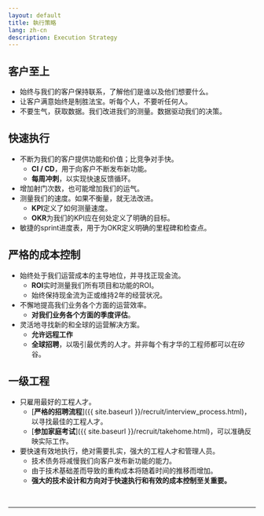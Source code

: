 ```yaml
---
layout: default
title: 執行策略
lang: zh-cn
description: Execution Strategy
---
```




## 客户至上
* 始终与我们的客户保持联系，了解他们是谁以及他们想要什么。
* 让客户满意始终是制胜法宝。听每个人，不要听任何人。
* 不要生气，获取数据。我们改进我们的测量。数据驱动我们的决策。

## 快速执行
* 不断为我们的客户提供功能和价值；比竞争对手快。
	* **CI / CD**，用于向客户不断发布新功能。
	* **每周冲刺**，以实现快速反馈循环。
* 增加射门次数，也可能增加我们的运气。
* 测量我们的速度。如果不衡量，就无法改进。
	* **KPI**定义了如何测量速度。
	* **OKR**为我们的KPI应在何处定义了明确的目标。
* 敏捷的sprint进度表，用于为OKR定义明确的里程碑和检查点。


## 严格的成本控制
* 始终处于我们运营成本的主导地位，并寻找正现金流。
	* **ROI**实时测量我们所有项目和功能的ROI。
	* 始终保持现金流为正或维持2年的经营状况。
* 不懈地提高我们业务各个方面的运营效率。
	* **对我们业务各个方面的季度评估**。
* 灵活地寻找新的和全球的运营解决方案。
	* **允许远程工作**
	* **全球招聘**，以吸引最优秀的人才。并非每个有才华的工程师都可以在矽谷。

## 一级工程
* 只雇用最好的工程人才。
	* [**严格的招聘流程**]({{ site.baseurl }}/recruit/interview_process.html)，以寻找最佳的工程人才。
	* [**参加家庭考试**]({{ site.baseurl }}/recruit/takehome.html)，可以准确反映实际工作。
* 要快速有效地执行，绝对需要扎实，强大的工程人才和管理人员。
	* 技术债务将减慢我们向客户发布新功能的能力。
	* 由于技术基础差而导致的重构成本将随着时间的推移而增加。
	* **强大的技术设计和方向对于快速执行和有效的成本控制至关重要。**

<br>

---

<br>

